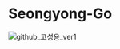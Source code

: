 # Seongyong-Go

![github_고성용_ver1](https://user-images.githubusercontent.com/29723695/135609675-66d11f1b-9a3d-449e-ac12-bec95bd32648.png)
